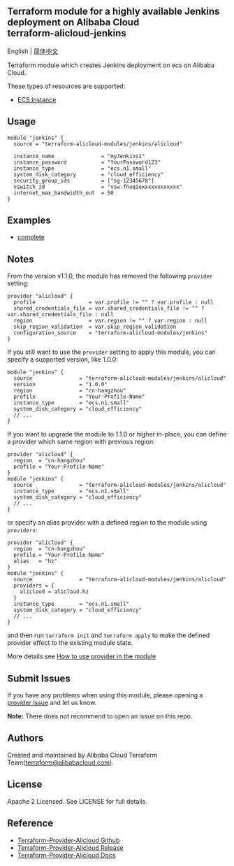 Terraform module for a highly available Jenkins deployment on Alibaba Cloud  
terraform-alicloud-jenkins
----------


English | [简体中文](https://github.com/terraform-alicloud-modules/terraform-alicloud-jenkins/blob/master/README-CN.md)

Terraform module which creates Jenkins deployment on ecs on Alibaba Cloud. 

These types of resources are supported:

* [ECS Instance](https://www.terraform.io/docs/providers/alicloud/r/instance.html)

## Usage

```hcl
module "jenkins" {
  source = "terraform-alicloud-modules/jenkins/alicloud"

  instance_name               = "myJenkins1"
  instance_password           = "YourPassword123"
  instance_type               = "ecs.n1.small"
  system_disk_category        = "cloud_efficiency"
  security_group_ids          = ["sg-12345678"]
  vswitch_id                  = "vsw-fhuqiexxxxxxxxxxxx"
  internet_max_bandwidth_out  = 50
}
```

## Examples

* [complete](https://github.com/terraform-alicloud-modules/terraform-alicloud-jenkins/tree/master/examples/complete)

## Notes
From the version v1.1.0, the module has removed the following `provider` setting:

```hcl
provider "alicloud" {
  profile                 = var.profile != "" ? var.profile : null
  shared_credentials_file = var.shared_credentials_file != "" ? var.shared_credentials_file : null
  region                  = var.region != "" ? var.region : null
  skip_region_validation  = var.skip_region_validation
  configuration_source    = "terraform-alicloud-modules/jenkins"
}
```

If you still want to use the `provider` setting to apply this module, you can specify a supported version, like 1.0.0:

```hcl
module "jenkins" {
  source               = "terraform-alicloud-modules/jenkins/alicloud"
  version              = "1.0.0"
  region               = "cn-hangzhou"
  profile              = "Your-Profile-Name"
  instance_type        = "ecs.n1.small"
  system_disk_category = "cloud_efficiency"
  // ...
}
```

If you want to upgrade the module to 1.1.0 or higher in-place, you can define a provider which same region with
previous region:

```hcl
provider "alicloud" {
  region  = "cn-hangzhou"
  profile = "Your-Profile-Name"
}
module "jenkins" {
  source               = "terraform-alicloud-modules/jenkins/alicloud"
  instance_type        = "ecs.n1.small"
  system_disk_category = "cloud_efficiency"
  // ...
}
```
or specify an alias provider with a defined region to the module using `providers`:

```hcl
provider "alicloud" {
  region  = "cn-hangzhou"
  profile = "Your-Profile-Name"
  alias   = "hz"
}
module "jenkins" {
  source               = "terraform-alicloud-modules/jenkins/alicloud"
  providers = {
    alicloud = alicloud.hz
  }
  instance_type        = "ecs.n1.small"
  system_disk_category = "cloud_efficiency"
  // ...
}
```

and then run `terraform init` and `terraform apply` to make the defined provider effect to the existing module state.

More details see [How to use provider in the module](https://www.terraform.io/docs/language/modules/develop/providers.html#passing-providers-explicitly)

Submit Issues
-------------
If you have any problems when using this module, please opening a [provider issue](https://github.com/terraform-providers/terraform-provider-alicloud/issues/new) and let us know.

**Note:** There does not recommend to open an issue on this repo.

Authors
-------
Created and maintained by Alibaba Cloud Terraform Team(terraform@alibabacloud.com). 

License
----
Apache 2 Licensed. See LICENSE for full details.

Reference
---------
* [Terraform-Provider-Alicloud Github](https://github.com/terraform-providers/terraform-provider-alicloud)
* [Terraform-Provider-Alicloud Release](https://releases.hashicorp.com/terraform-provider-alicloud/)
* [Terraform-Provider-Alicloud Docs](https://www.terraform.io/docs/providers/alicloud/index.html)
